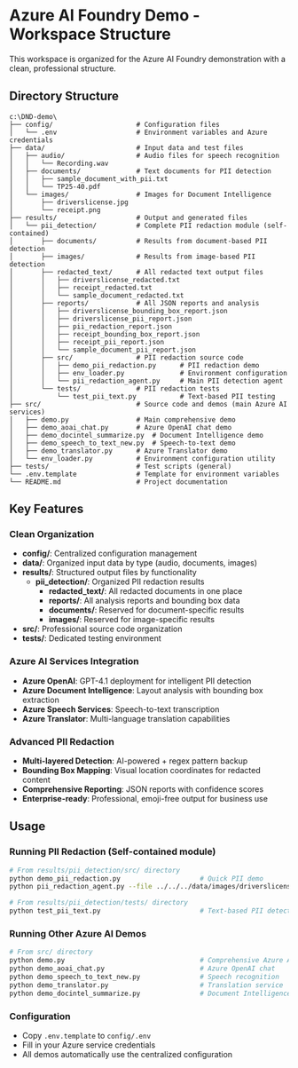 # Azure AI Foundry Demo - Workspace Structure

This workspace is organized for the Azure AI Foundry demonstration with a clean, professional structure.

## Directory Structure

```
c:\DND-demo\
├── config/                     # Configuration files
│   └── .env                    # Environment variables and Azure credentials
├── data/                       # Input data and test files
│   ├── audio/                  # Audio files for speech recognition
│   │   └── Recording.wav
│   ├── documents/              # Text documents for PII detection
│   │   ├── sample_document_with_pii.txt
│   │   └── TP25-40.pdf
│   └── images/                 # Images for Document Intelligence
│       ├── driverslicense.jpg
│       └── receipt.png
├── results/                    # Output and generated files
│   └── pii_detection/          # Complete PII redaction module (self-contained)
│       ├── documents/          # Results from document-based PII detection
│       ├── images/             # Results from image-based PII detection  
│       ├── redacted_text/      # All redacted text output files
│       │   ├── driverslicense_redacted.txt
│       │   ├── receipt_redacted.txt
│       │   └── sample_document_redacted.txt
│       ├── reports/            # All JSON reports and analysis
│       │   ├── driverslicense_bounding_box_report.json
│       │   ├── driverslicense_pii_report.json
│       │   ├── pii_redaction_report.json
│       │   ├── receipt_bounding_box_report.json
│       │   ├── receipt_pii_report.json
│       │   └── sample_document_pii_report.json
│       ├── src/                # PII redaction source code
│       │   ├── demo_pii_redaction.py      # PII redaction demo
│       │   ├── env_loader.py              # Environment configuration
│       │   └── pii_redaction_agent.py     # Main PII detection agent
│       └── tests/              # PII redaction tests
│           └── test_pii_text.py           # Text-based PII testing
├── src/                        # Source code and demos (main Azure AI services)
│   ├── demo.py                 # Main comprehensive demo
│   ├── demo_aoai_chat.py       # Azure OpenAI chat demo
│   ├── demo_docintel_summarize.py  # Document Intelligence demo
│   ├── demo_speech_to_text_new.py  # Speech-to-text demo
│   ├── demo_translator.py      # Azure Translator demo
│   └── env_loader.py           # Environment configuration utility
├── tests/                      # Test scripts (general)
└── .env.template               # Template for environment variables
└── README.md                   # Project documentation
```

## Key Features

### Clean Organization
- **config/**: Centralized configuration management
- **data/**: Organized input data by type (audio, documents, images)
- **results/**: Structured output files by functionality
  - **pii_detection/**: Organized PII redaction results
    - **redacted_text/**: All redacted documents in one place
    - **reports/**: All analysis reports and bounding box data
    - **documents/**: Reserved for document-specific results
    - **images/**: Reserved for image-specific results
- **src/**: Professional source code organization
- **tests/**: Dedicated testing environment

### Azure AI Services Integration
- **Azure OpenAI**: GPT-4.1 deployment for intelligent PII detection
- **Azure Document Intelligence**: Layout analysis with bounding box extraction
- **Azure Speech Services**: Speech-to-text transcription
- **Azure Translator**: Multi-language translation capabilities

### Advanced PII Redaction
- **Multi-layered Detection**: AI-powered + regex pattern backup
- **Bounding Box Mapping**: Visual location coordinates for redacted content
- **Comprehensive Reporting**: JSON reports with confidence scores
- **Enterprise-ready**: Professional, emoji-free output for business use

## Usage

### Running PII Redaction (Self-contained module)
```bash
# From results/pii_detection/src/ directory
python demo_pii_redaction.py                    # Quick PII demo
python pii_redaction_agent.py --file ../../../data/images/driverslicense.jpg  # CLI interface

# From results/pii_detection/tests/ directory  
python test_pii_text.py                         # Text-based PII detection test
```

### Running Other Azure AI Demos
```bash
# From src/ directory
python demo.py                                  # Comprehensive Azure AI demo
python demo_aoai_chat.py                        # Azure OpenAI chat
python demo_speech_to_text_new.py               # Speech recognition
python demo_translator.py                       # Translation service
python demo_docintel_summarize.py               # Document Intelligence
```

### Configuration
- Copy `.env.template` to `config/.env`
- Fill in your Azure service credentials
- All demos automatically use the centralized configuration
